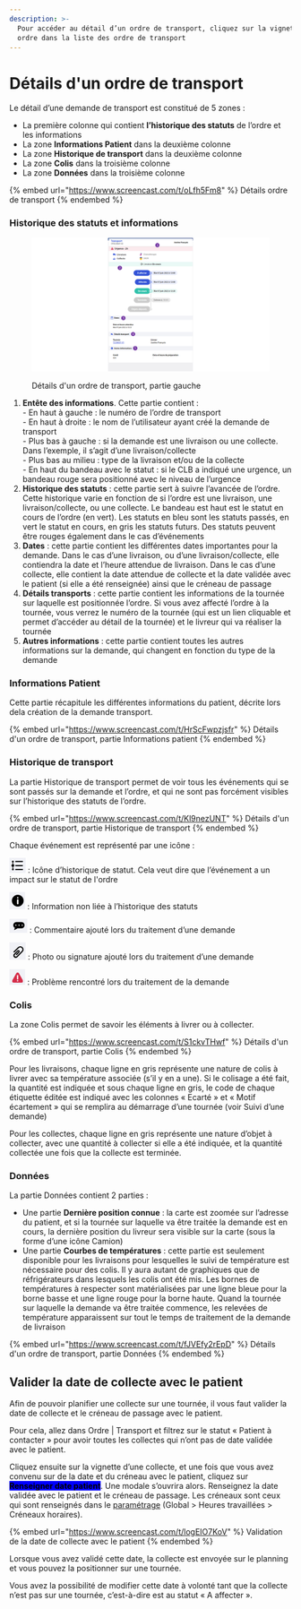 ```yaml
---
description: >-
  Pour accéder au détail d’un ordre de transport, cliquez sur la vignette d’un
  ordre dans la liste des ordre de transport
---
```


# Détails d'un ordre de transport

Le détail d’une demande de transport est constitué de 5 zones :

* La première colonne qui contient **l’historique des statuts** de l’ordre et les informations
* La zone **Informations Patient** dans la deuxième colonne
* La zone **Historique de transport** dans la deuxième colonne
* La zone **Colis** dans la troisième colonne
* La zone **Données** dans la troisième colonne

{% embed url="https://www.screencast.com/t/oLfh5Fm8" %}
Détails ordre de transport
{% endembed %}

### Historique des statuts et informations

<figure><img src="../../../../.gitbook/assets/Historique des statuts et informations.png" alt=""><figcaption><p>Détails d'un ordre de transport, partie gauche</p></figcaption></figure>

1. **Entête des informations**. Cette partie contient :\
   \- En haut à gauche : le numéro de l’ordre de transport\
   \- En haut à droite : le nom de l’utilisateur ayant créé la demande de transport\
   \- Plus bas à gauche : si la demande est une livraison ou une collecte. Dans l’exemple, il s’agit d’une livraison/collecte\
   \- Plus bas au milieu : type de la livraison et/ou de la collecte\
   \- En haut du bandeau avec le statut : si le CLB a indiqué une urgence, un bandeau rouge sera positionné avec le niveau de l’urgence
2. &#x20;**Historique des statuts** : cette partie sert à suivre l’avancée de l’ordre.\
   Cette historique varie en fonction de si l’ordre est une livraison, une livraison/collecte, ou une collecte. Le bandeau est haut est le statut en cours de l’ordre (en vert). Les statuts en bleu sont les statuts passés, en vert le statut en cours, en gris les statuts futurs. Des statuts peuvent être rouges également dans le cas d’événements
3. **Dates** : cette partie contient les différentes dates importantes pour la demande. Dans le cas d’une livraison, ou d’une livraison/collecte, elle contiendra la date et l’heure attendue de livraison. Dans le cas d’une collecte, elle contient la date attendue de collecte et la date validée avec le patient (si elle a été renseignée) ainsi que le créneau de passage
4. **Détails transports** : cette partie contient les informations de la tournée sur laquelle est positionnée l’ordre. Si vous avez affecté l’ordre à la tournée, vous verrez le numéro de la tournée (qui est un lien cliquable et permet d’accéder au détail de la tournée) et le livreur qui va réaliser la tournée
5. **Autres informations** : cette partie contient toutes les autres informations sur la demande, qui changent en fonction du type de la demande

### Informations Patient

Cette partie récapitule les différentes informations du patient, décrite lors dela création de la demande transport.

{% embed url="https://www.screencast.com/t/HrScFwpzjsfr" %}
Détails d'un ordre de transport, partie Informations patient
{% endembed %}

### Historique de transport

La partie Historique de transport permet de voir tous les événements qui se sont passés sur la demande et l’ordre, et qui ne sont pas forcément visibles sur l’historique des statuts de l’ordre.

{% embed url="https://www.screencast.com/t/Kl9nezUNT" %}
Détails d'un ordre de transport, partie Historique de transport
{% endembed %}

Chaque événement est représenté par une icône :&#x20;

![](<../../../../.gitbook/assets/historique de statut.png>) : Icône d’historique de statut. Cela veut dire que l’événement a un impact sur le statut de l'ordre

![](../../../../.gitbook/assets/information.png) : Information non liée à l’historique des statuts

![](../../../../.gitbook/assets/commentaire.png) : Commentaire ajouté lors du traitement d’une demande

![](../../../../.gitbook/assets/Piece-jointe.png) : Photo ou signature ajouté lors du traitement d’une demande

![](../../../../.gitbook/assets/probleme.png) : Problème rencontré lors du traitement de la demande

### Colis

La zone Colis permet de savoir les éléments à livrer ou à collecter.

{% embed url="https://www.screencast.com/t/S1ckvTHwf" %}
Détails d'un ordre de transport, partie Colis
{% endembed %}

Pour les livraisons, chaque ligne en gris représente une nature de colis à livrer avec sa température associée (s’il y en a une). Si le colisage a été fait, la quantité est indiquée et sous chaque ligne en gris, le code de chaque étiquette éditée est indiqué avec les colonnes « Ecarté » et « Motif écartement » qui se remplira au démarrage d’une tournée (voir Suivi d’une demande)

Pour les collectes, chaque ligne en gris représente une nature d’objet à collecter, avec une quantité à collecter si elle a été indiquée, et la quantité collectée une fois que la collecte est terminée.

### Données

La partie Données contient 2 parties :

* Une partie **Dernière position connue** : la carte est zoomée sur l’adresse du patient, et si la tournée sur laquelle va être traitée la demande est en cours, la dernière position du livreur sera visible sur la carte (sous la forme d’une icône Camion)
* Une partie **Courbes de températures** : cette partie est seulement disponible pour les livraisons pour lesquelles le suivi de température est nécessaire pour des colis. Il y aura autant de graphiques que de réfrigérateurs dans lesquels les colis ont été mis. Les bornes de températures à respecter sont matérialisées par une ligne bleue pour la borne basse et une ligne rouge pour la borne haute. Quand la tournée sur laquelle la demande va être traitée commence, les relevées de température apparaissent sur tout le temps de traitement de la demande de livraison

{% embed url="https://www.screencast.com/t/fJVEfy2rEpD" %}
Détails d'un ordre de transport, partie Données
{% endembed %}

## Valider la date de collecte avec le patient

Afin de pouvoir planifier une collecte sur une tournée, il vous faut valider la date de collecte et le créneau de passage avec le patient.

Pour cela, allez dans Ordre | Transport et filtrez sur le statut « Patient à contacter » pour avoir toutes les collectes qui n’ont pas de date validée avec le patient.

Cliquez ensuite sur la vignette d’une collecte, et une fois que vous avez convenu sur de la date et du créneau avec le patient, cliquez sur <mark style="background-color:blue;">**Renseigner date patient**</mark>. Une modale s’ouvrira alors. Renseignez la date validée avec le patient et le créneau de passage. Les créneaux sont ceux qui sont renseignés dans le [paramétrage](../../../../parametrages/global.md#heures-travaillees) (Global > Heures travaillées > Créneaux horaires).

{% embed url="https://www.screencast.com/t/logEIO7KoV" %}
Validation de la date de collecte avec le patient
{% endembed %}

Lorsque vous avez validé cette date, la collecte est envoyée sur le planning et vous pouvez la positionner sur une tournée.

Vous avez la possibilité de modifier cette date à volonté tant que la collecte n’est pas sur une tournée, c’est-à-dire est au statut « A affecter ».
